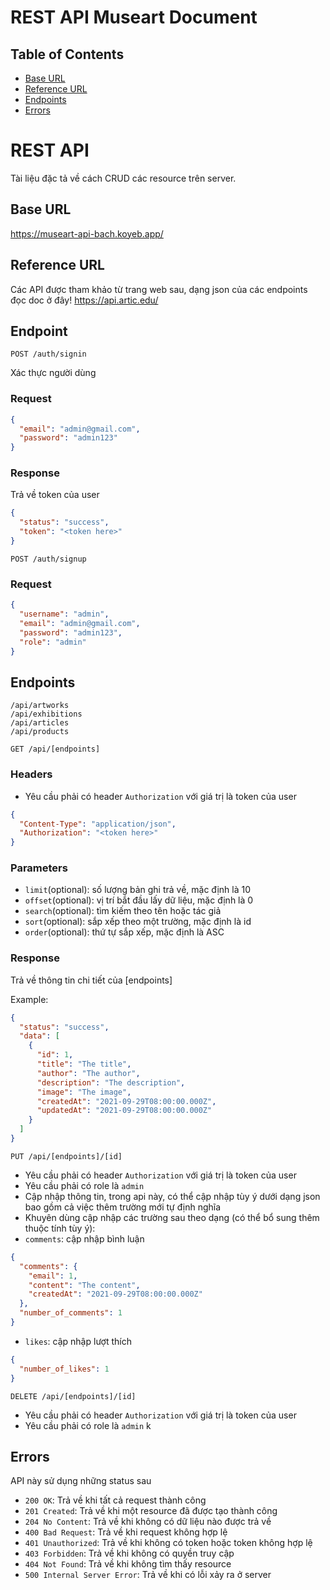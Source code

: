 # REST API Museart Document

## Table of Contents
- [Base URL](#base-url)
- [Reference URL](#reference-url)
- [Endpoints](#endpoints)
- [Errors](#errors)

# REST API

Tài liệu đặc tả về cách CRUD các resource trên server.

## Base URL

<a>https://museart-api-bach.koyeb.app/ </a>

## Reference URL

Các API được tham khảo từ trang web sau, dạng json của các endpoints đọc doc ở đây!
<a>https://api.artic.edu/ </a>

## Endpoint

`POST /auth/signin`

Xác thực người dùng

### Request

```json
{
  "email": "admin@gmail.com",
  "password": "admin123"
}
```

### Response

Trả về token của user

```json
{
  "status": "success",
  "token": "<token here>"
}
```

`POST /auth/signup`

### Request

```json
{
  "username": "admin",
  "email": "admin@gmail.com",
  "password": "admin123",
  "role": "admin"
}
```

## Endpoints

`/api/artworks`<br>
`/api/exhibitions`<br>
`/api/articles`<br>
`/api/products`<br>

`GET /api/[endpoints]`

### Headers

* Yêu cầu phải có header `Authorization` với giá trị là token của user

```json
{
  "Content-Type": "application/json",
  "Authorization": "<token here>"
}
```

### Parameters

* `limit`(optional): số lượng bản ghi trả về, mặc định là 10
* `offset`(optional): vị trí bắt đầu lấy dữ liệu, mặc định là 0
* `search`(optional): tìm kiếm theo tên hoặc tác giả
* `sort`(optional): sắp xếp theo một trường, mặc định là id
* `order`(optional): thứ tự sắp xếp, mặc định là ASC

### Response

Trả về thông tin chi tiết của [endpoints]

Example:

```json
{
  "status": "success",
  "data": [
    {
      "id": 1,
      "title": "The title",
      "author": "The author",
      "description": "The description",
      "image": "The image",
      "createdAt": "2021-09-29T08:00:00.000Z",
      "updatedAt": "2021-09-29T08:00:00.000Z"
    }
  ]
}
```

`PUT /api/[endpoints]/[id]`

* Yêu cầu phải có header `Authorization` với giá trị là token của user
* Yêu cầu phải có role là `admin`
* Cập nhập thông tin, trong api này, có thể cập nhập tùy ý dưới dạng json bao gồm cả việc thêm trường mới tự định nghĩa
* Khuyên dùng cập nhập các trường sau theo dạng (có thể bổ sung thêm thuộc tính tùy ý):
* `comments`: cập nhập bình luận
```json
{
  "comments": {
    "email": 1,
    "content": "The content",
    "createdAt": "2021-09-29T08:00:00.000Z"
  },
  "number_of_comments": 1
}
```
* `likes`: cập nhập lượt thích
```json
{
  "number_of_likes": 1
}
```
`DELETE /api/[endpoints]/[id]`

* Yêu cầu phải có header `Authorization` với giá trị là token của user
* Yêu cầu phải có role là `admin`
k 

## Errors

API này sử dụng những status sau

* `200 OK`: Trả về khi tất cả request thành công
* `201 Created`: Trả về khi một resource đã được tạo thành công
* `204 No Content`: Trả về khi không có dữ liệu nào được trả về
* `400 Bad Request`: Trả về khi request không hợp lệ
* `401 Unauthorized`: Trả về khi không có token hoặc token không hợp lệ
* `403 Forbidden`: Trả về khi không có quyền truy cập
* `404 Not Found`: Trả về khi không tìm thấy resource
* `500 Internal Server Error`: Trả về khi có lỗi xảy ra ở server
